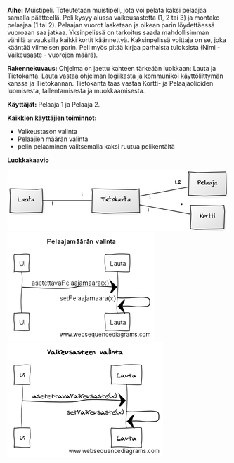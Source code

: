 **Aihe:** Muistipeli. Toteutetaan muistipeli, jota voi pelata kaksi pelaajaa samalla päätteellä.
Peli kysyy alussa vaikeusastetta (1, 2 tai 3) ja montako pelaajaa (1 tai 2). Pelaajan vuorot lasketaan ja oikean parin löydettäessä vuoroaan saa jatkaa. Yksinpelissä on tarkoitus saada mahdollisimman vähillä arvauksilla kaikki kortit käännettyä. Kaksinpelissä voittaja on se, joka kääntää viimeisen parin. Peli myös pitää kirjaa parhaista tuloksista (Nimi - Vaikeusaste - vuorojen määrä).

**Rakennekuvaus:** Ohjelma on jaettu kahteen tärkeään luokkaan: Lauta ja Tietokanta. Lauta vastaa ohjelman logiikasta ja kommunikoi käyttöliittymän kanssa ja Tietokannan. Tietokanta taas vastaa Kortti- ja Pelaajaolioiden luomisesta, tallentamisesta ja muokkaamisesta.

**Käyttäjät:** Pelaaja 1 ja Pelaaja 2.

**Kaikkien käyttäjien toiminnot:**

- Vaikeustason valinta
- Pelaajien määrän valinta
- pelin pelaaminen valitsemalla kaksi ruutua pelikentältä

**Luokkakaavio**

![Muistipelin luokkakaavio](https://github.com/CG89/Muistipeli/blob/master/dokumentaatio/MuistipeliLuokkakaavio.png?raw=true)
![Pelaajamäärän valinta -sekvenssikaavio](https://github.com/CG89/Muistipeli/blob/master/dokumentaatio/PelaajamaaranValintaSekvenssikaavio.png?raw=true)
![Vaikeusasteen valinta -sekvenssikaavio](https://github.com/CG89/Muistipeli/blob/master/dokumentaatio/VaikeusasteenValintaSekvenssikaavio.png?raw=true)
